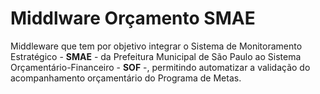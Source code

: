 # Middlware Orçamento SMAE

Middleware que tem por objetivo integrar o Sistema de Monitoramento Estratégico - **SMAE** - da Prefeitura Municipal de São Paulo ao Sistema Orçamentário-Financeiro - **SOF** -, permitindo automatizar a validação do acompanhamento orçamentário do Programa de Metas.
